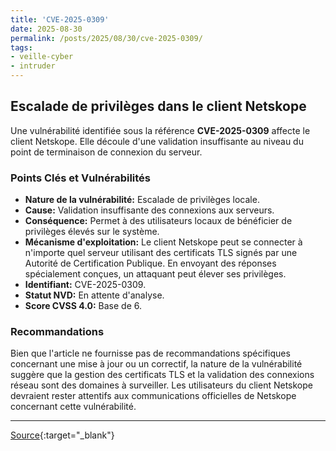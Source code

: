 ```yaml
---
title: 'CVE-2025-0309'
date: 2025-08-30
permalink: /posts/2025/08/30/cve-2025-0309/
tags:
- veille-cyber
- intruder
---
```

## Escalade de privilèges dans le client Netskope

Une vulnérabilité identifiée sous la référence **CVE-2025-0309** affecte le client Netskope. Elle découle d'une validation insuffisante au niveau du point de terminaison de connexion du serveur.

### Points Clés et Vulnérabilités

*   **Nature de la vulnérabilité:** Escalade de privilèges locale.
*   **Cause:** Validation insuffisante des connexions aux serveurs.
*   **Conséquence:** Permet à des utilisateurs locaux de bénéficier de privilèges élevés sur le système.
*   **Mécanisme d'exploitation:** Le client Netskope peut se connecter à n'importe quel serveur utilisant des certificats TLS signés par une Autorité de Certification Publique. En envoyant des réponses spécialement conçues, un attaquant peut élever ses privilèges.
*   **Identifiant:** CVE-2025-0309.
*   **Statut NVD:** En attente d'analyse.
*   **Score CVSS 4.0:** Base de 6.

### Recommandations

Bien que l'article ne fournisse pas de recommandations spécifiques concernant une mise à jour ou un correctif, la nature de la vulnérabilité suggère que la gestion des certificats TLS et la validation des connexions réseau sont des domaines à surveiller. Les utilisateurs du client Netskope devraient rester attentifs aux communications officielles de Netskope concernant cette vulnérabilité.

---
[Source](https://cvemon.intruder.io/cves/CVE-2025-0309){:target="_blank"}
